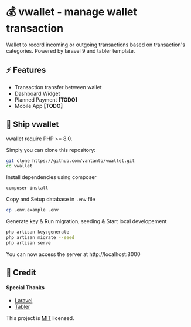 
# 💰 vwallet - manage wallet transaction

Wallet to record incoming or outgoing transactions based on transaction's categories. Powered by laravel 9 and tabler template. 


## ⚡ Features

- Transaction transfer between wallet
- Dashboard Widget
- Planned Payment **[TODO]**
- Mobile App **[TODO]**


## 🚀 Ship vwallet

vwallet require PHP >= 8.0.

Simply you can clone this repository:

```bash
git clone https://github.com/vantanto/vwallet.git
cd vwallet
```

Install dependencies using composer

```bash
composer install
```

Copy and Setup database in `.env` file

```bash
cp .env.example .env
```

Generate key & Run migration, seeding & Start local developement

```bash
php artisan key:generate
php artisan migrate --seed
php artisan serve
```

You can now access the server at http://localhost:8000
## 📝 Credit

#### Special Thanks
- [Laravel](https://laravel.com/)
- [Tabler](https://tabler.io/)

This project is [MIT](https://github.com/vantanto/vwallet/blob/master/LICENSE) licensed.